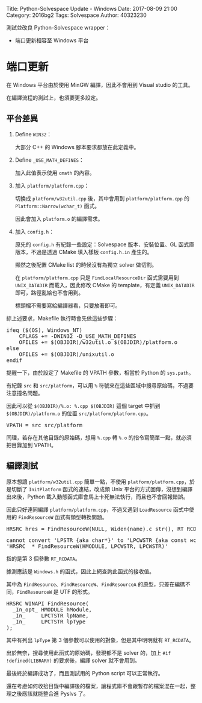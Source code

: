 Title: Python-Solvespace Update - Windows
Date: 2017-08-09 21:00
Category: 2016bg2
Tags: Solvespace
Author: 40323230

測試並改良 Python-Solvespace wrapper：

+ 端口更新相容至 Windows 平台

<!-- PELICAN_END_SUMMARY -->

端口更新
===

在 Windows 平台由於使用 MinGW 編譯，因此不會用到 Visual studio 的工具。

在編譯流程的測試上，也須要更多設定。

平台差異
---

1. Define `WIN32`：

    大部分 C++ 的 Windows 腳本要求都放在此定義中。

1. Define `_USE_MATH_DEFINES`：

    加入此值表示使用 `cmath` 的內容。

1. 加入 `platform/platform.cpp`：

    切換成 `platform/w32util.cpp` 後，其中會用到 `platform/platform.cpp` 的 `Platform::Narrow(wchar_t)` 函式。
    
    因此會加入 `platform.o` 的編譯需求。

1. 加入 `config.h`：

    原先的 `config.h` 有紀錄一些設定：Solvespace 版本、安裝位置、GL 函式庫版本，不過是透過 CMake 填入樣板 `config.h.in` 產生的。

    顯然之後配置 CMake list 的時候沒有為獨立 solver 做切割。

    在 `platform/platform.cpp` 只是 `FindLocalResourceDir` 函式需要用到 `UNIX_DATADIR` 而載入，因此修改 CMake 的 template，有定義 `UNIX_DATADIR` 即可，路徑亂給也不會用到。

    標頭檔不需要寫給編譯器看，只要放著即可。

綜上述要求，Makefile 執行時會先做這些步驟：

<pre class="brush: Makefile">
ifeq ($(OS), Windows_NT)
    CFLAGS += -DWIN32 -D_USE_MATH_DEFINES
    OFILES += $(OBJDIR)/w32util.o $(OBJDIR)/platform.o
else
    OFILES += $(OBJDIR)/unixutil.o
endif
</pre>

提醒一下，由於設定了 Makefile 的 VPATH 參數，相當於 Python 的 `sys.path`。

有紀錄 `src` 和 `src/platform`，可以用 `%` 符號來在這些區域中搜尋原始碼，不過要注意撞名問題。

因此可以從 `$(OBJDIR)/%.o: %.cpp $(OBJDIR)` 這個 target 中抓到 `$(OBJDIR)/platform.o` 的位置 `src/platform/platform.cpp`。

<pre class="brush: Makefile">
VPATH = src src/platform
</pre>

同理，若存在其他目錄的原始碼，想用 `%.cpp` 轉 `%.o` 的指令寫簡單一點，就必須把目錄加到 VPATH。

編譯測試
---

原本想讓 `platform/w32util.cpp` 簡單一點，不使用 `platform/platform.cpp`，於是切斷了 `InitPlatform` 函式的連結，改成類 Unix 平台的方式回傳，沒想到編譯出來後，Python 載入動態函式庫會馬上卡死無法執行，而且也不會回報錯誤。

因此只好連同編譯 `platform/platform.cpp`，不過又遇到 `LoadResource` 函式中使用的 `FindResourceW` 函式有類型轉換問題。

<pre class="brush: c">
HRSRC hres = FindResourceW(NULL, Widen(name).c_str(), RT_RCDATA);
</pre>

<pre>
cannot convert 'LPSTR {aka char*}' to 'LPCWSTR {aka const wchar_t*}' for argument '3' to
'HRSRC__* FindResourceW(HMODULE, LPCWSTR, LPCWSTR)'
</pre>

指的是第 3 個參數 `RT_RCDATA`。

據測應該是 `Windows.h` 的函式，因此上網查詢此函式的接收值。

其中為 `FindResource`、`FindResourceW`、`FindResourceA` 的原型，只差在編碼不同，`FindResourceW` 是 UTF 的形式。

<pre class="brush: c">
HRSRC WINAPI FindResource(
  _In_opt_ HMODULE hModule,
  _In_     LPCTSTR lpName,
  _In_     LPCTSTR lpType
);
</pre>

其中有列出 `lpType` 第 3 個參數可以使用的對象，但是其中明明就有 `RT_RCDATA`。

出於無奈，搜尋使用此函式的原始碼，發現都不是 solver 的，加上 `#if !defined(LIBRARY)` 的要求後，編譯 solver 就不會用到。

最後終於編譯成功了，而且測試用的 Python script 可以正常執行。

還在考慮如何收拾目錄中編譯後的檔案，讓程式庫不會跟暫存的檔案混在一起，整理之後應該就能整合進 Pyslvs 了。
